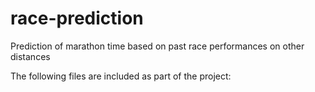 # race-prediction
Prediction of marathon time based on past race performances on other distances

The following files are included as part of the project:
